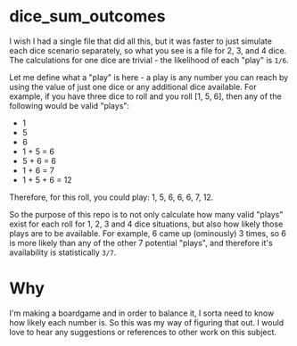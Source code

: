 # dice_sum_outcomes

I wish I had a single file that did all this, but it was faster to just simulate each dice scenario separately, so what you see is a file for 2, 3, and 4 dice. The calculations for one dice are trivial - the likelihood of each "play" is `1/6`.

Let me define what a "play" is here - a play is any number you can reach by using the value of just one dice or any additional dice available. For example, if you have three dice to roll and you roll [1, 5, 6], then any of the following would be valid "plays":

- 1
- 5
- 6
- 1 + 5 = 6
- 5 + 6 = 6
- 1 + 6 = 7
- 1 + 5 + 6 = 12

Therefore, for this roll, you could play: 1, 5, 6, 6, 6, 7, 12.

So the purpose of this repo is to not only calculate how many valid "plays" exist for each roll for 1, 2, 3 and 4 dice situations, but also how likely those plays are to be available. For example, 6 came up (ominously) 3 times, so 6 is more likely than any of the other 7 potential "plays", and therefore it's availability is statistically `3/7`.

# Why
I'm making a boardgame and in order to balance it, I sorta need to know how likely each number is. So this was my way of figuring that out. I would love to hear any suggestions or references to other work on this subject.
